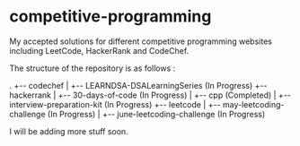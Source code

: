 # competitive-programming
My accepted solutions for different competitive programming websites including LeetCode, HackerRank and CodeChef.

The structure of the repository is as follows :

.
+-- codechef
|   +-- LEARNDSA-DSALearningSeries          (In Progress)
+-- hackerrank
|   +-- 30-days-of-code                     (In Progress)
|   +-- cpp                                 (Completed)
|   +-- interview-preparation-kit           (In Progress)
+-- leetcode
|   +-- may-leetcoding-challenge            (In Progress)
|   +-- june-leetcoding-challenge           (In Progress)

I will be adding more stuff soon.